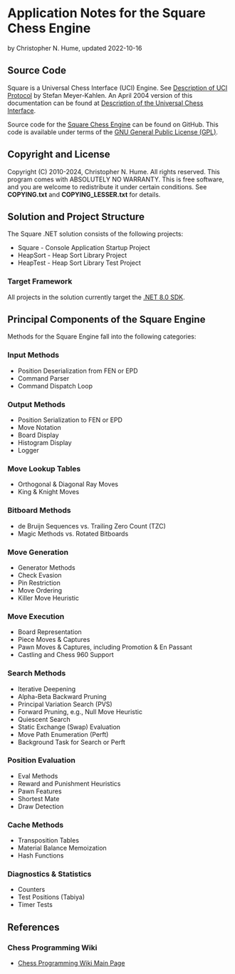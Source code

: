 # Application Notes for the Square Chess Engine

by Christopher N. Hume, updated 2022-10-16

## Source Code

Square is a Universal Chess Interface (UCI) Engine.  See [Description of UCI Protocol](https://ucichessengine.wordpress.com/2011/03/16/description-of-uci-protocol/) by Stefan Meyer-Kahlen.  An April 2004 version of this documentation can be found at [Description of the Universal Chess Interface](http://wbec-ridderkerk.nl/html/UCIProtocol.html).

Source code for the [Square Chess Engine](https://github.com/CNHume/Samples/tree/master/C%23/Square) can be found on GitHub.  This code is available under terms of the [GNU General Public License (GPL)](https://www.gnu.org/licenses/gpl-3.0.html).

## Copyright and License

Copyright (C) 2010-2024, Christopher N. Hume.  All rights reserved.
This program comes with ABSOLUTELY NO WARRANTY.  This is free software, and you are welcome to redistribute it under certain conditions.  See **COPYING.txt** and **COPYING_LESSER.txt** for details.

## Solution and Project Structure

The Square .NET solution consists of the following projects:

* Square - Console Application Startup Project
* HeapSort - Heap Sort Library Project
* HeapTest - Heap Sort Library Test Project

### Target Framework

All projects in the solution currently target the [.NET 8.0 SDK](https://dotnet.microsoft.com/download/dotnet/8.0).

## Principal Components of the Square Engine

Methods for the Square Engine fall into the following categories:

### Input Methods

* Position Deserialization from FEN or EPD
* Command Parser
* Command Dispatch Loop

### Output Methods

* Position Serialization to FEN or EPD
* Move Notation
* Board Display
* Histogram Display
* Logger

### Move Lookup Tables

* Orthogonal & Diagonal Ray Moves
* King & Knight Moves

### Bitboard Methods

* de Bruijn Sequences vs. Trailing Zero Count (TZC)
* Magic Methods vs. Rotated Bitboards

### Move Generation

* Generator Methods
* Check Evasion
* Pin Restriction
* Move Ordering
* Killer Move Heuristic

### Move Execution

* Board Representation
* Piece Moves & Captures
* Pawn Moves & Captures, including Promotion & En Passant
* Castling and Chess 960 Support

### Search Methods

* Iterative Deepening
* Alpha-Beta Backward Pruning
* Principal Variation Search (PVS)
* Forward Pruning, e.g., Null Move Heuristic
* Quiescent Search
* Static Exchange (Swap) Evaluation
* Move Path Enumeration (Perft)
* Background Task for Search or Perft

### Position Evaluation

* Eval Methods
* Reward and Punishment Heuristics
* Pawn Features
* Shortest Mate
* Draw Detection

### Cache Methods

* Transposition Tables
* Material Balance Memoization
* Hash Functions

### Diagnostics & Statistics

* Counters
* Test Positions (Tabiya)
* Timer Tests

## References

### Chess Programming Wiki
* [Chess Programming Wiki Main Page](https://www.chessprogramming.org/Main_Page)
